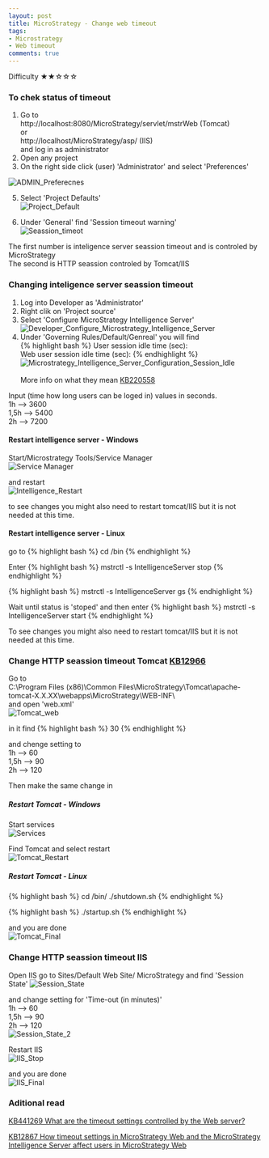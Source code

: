 ```yaml
---
layout: post
title: MicroStrategy - Change web timeout
tags:
- Microstrategy
- Web timeout
comments: true
---
```

Difficulty  ★★☆☆☆

### To chek status of timeout
1) Go to <br />
http://localhost:8080/MicroStrategy/servlet/mstrWeb (Tomcat) <br />
or <br />
http://localhost/MicroStrategy/asp/ (IIS)  <br />
and log in as administrator<br />
3) Open any project<br />
4) On the right side click (user) 'Administrator' and select 'Preferences'<br />

![ADMIN_Preferecnes](/img/20210603_0006/ADMIN_Preferecnes.png)

5) Select 'Project Defaults' <br />
![Project_Default](/img/20210603_0006/Project_Default.png)

6) Under 'General' find 'Session timeout warning'<br />
![Seassion_timeot](/img/20210603_0006/Seassion_timeot.png)

The first number is inteligence server seassion timeout and is controled by MicroStrategy<br />
The second is HTTP seassion controled by Tomcat/IIS<br />


### Changing inteligence server seassion timeout
1) Log into Developer as 'Administrator'<br />
2) Right clik on 'Project source'<br />
3) Select 'Configure MicroStrategy Intelligence Server'<br />
![Developer_Configure_Microstrategy_Intelligence_Server](/img/20210603_0006/Developer_Configure_Microstrategy_Intelligence_Server.png)<br />
5) Under 'Governing Rules/Default/Genreal' you will find <br />
{% highlight bash %}
User session idle time (sec):     
Web user session idle time (sec):
{% endhighlight %}
![Microstrategy_Intelligence_Server_Configuration_Session_Idle](/img/20210603_0006/Microstrategy_Intelligence_Server_Configuration_Session_Idle.png)<br /> <br />
More info on what they mean [KB220558](https://community.microstrategy.com/s/article/KB220558-How-do-user-session-idle-timeouts-work-in-MicroStrategy?language=en_US)  <br />


Input (time how long users can be loged in) values in seconds.<br />
1h   --> 3600 <br />
1,5h --> 5400 <br />
2h   --> 7200 <br />

#### Restart intelligence server - Windows
Start/Microstrategy Tools/Service Manager <br />
![Service Manager](/img/20210603_0006/Service_Manager.png)

and restart <br />
![Intelligence_Restart](/img/20210603_0006/Intelligence_Restart_blurd.png)

to see changes you might also need to restart tomcat/IIS but it is not needed at this time.

#### Restart intelligence server - Linux
go to 
{% highlight bash %}
cd <MicroStrategy Home>/bin
{% endhighlight %}
  
Enter
{% highlight bash %}
mstrctl -s IntelligenceServer stop
{% endhighlight %}

{% highlight bash %}
mstrctl -s IntelligenceServer gs
{% endhighlight %}

Wait until status is 'stoped' and then enter
{% highlight bash %}
mstrctl -s IntelligenceServer start
{% endhighlight %}

To see changes you might also need to restart tomcat/IIS but it is not needed at this time.

### Change HTTP seassion timeout Tomcat [KB12966](https://community.microstrategy.com/s/article/KB12966-How-to-configure-the-web-session-timeout-set-on-JSP)
Go to <br />
C:\Program Files (x86)\Common Files\MicroStrategy\Tomcat\apache-tomcat-X.X.XX\webapps\MicroStrategy\WEB-INF\  <br />
and open 'web.xml' <br />
![Tomcat_web](/img/20210603_0006/Tomcat_web_2.png)  

in it find 
{% highlight bash %}
    <session-config>
        <session-timeout>30</session-timeout>
    </session-config>
{% endhighlight %}
  
and chenge setting to <br />
1h   --> 60 <br />
1,5h --> 90 <br />
2h   --> 120 <br />  

Then make the same change in 

  
##### Restart Tomcat - Windows 
Start services <br />
![Services](/img/20210603_0006/Services.png) <br />    

Find Tomcat and select restart<br />
![Tomcat_Restart](/img/20210603_0006/Tomcat_Restart.png) 

##### Restart Tomcat - Linux 
{% highlight bash %}
cd <Tomcat Root>/bin/
./shutdown.sh
{% endhighlight %}
  
{% highlight bash %}
./startup.sh
{% endhighlight %}
  
and you are done <br />
![Tomcat_Final](/img/20210603_0006/Final.png)
  
### Change HTTP seassion timeout IIS
Open IIS go to Sites/Default Web Site/ MicroStrategy and find 'Session State'
![Session_State](/img/20210603_0006/Session_State_hiden.png)

and change setting for 'Time-out (in minutes)' <br />
1h   --> 60 <br />
1,5h --> 90 <br />
2h   --> 120 <br />
![Session_State_2](/img/20210603_0006/Session_State_2.png)

Restart IIS <br />
![IIS_Stop](/img/20210603_0006/IIS_Stop.png)

and you are done <br />
![IIS_Final](/img/20210603_0006/Final.png)
  
### Aditional read  
[KB441269 What are the timeout settings controlled by the Web server?](https://community.microstrategy.com/s/article/What-are-the-timeout-settings-controlled-by-the-Web-Server?language=en_US)
 
[KB12867 How timeout settings in MicroStrategy Web and the MicroStrategy Intelligence Server affect users in MicroStrategy Web](https://community.microstrategy.com/s/article/KB12867-How-timeout-settings-in-MicroStrategy-Web-and-the)
